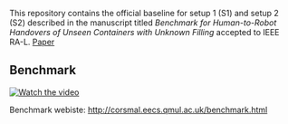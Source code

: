 This repository contains the official baseline for setup 1 (S1) and setup 2 (S2) described in the manuscript titled *Benchmark for Human-to-Robot Handovers of Unseen Containers with Unknown Filling* accepted to IEEE RA-L. 
[Paper](https://ieeexplore.ieee.org/document/8968407 "Paper")

## Benchmark
[![Watch the video](http://corsmal.eecs.qmul.ac.uk/benchmark/resources/handover.gif)](http://corsmal.eecs.qmul.ac.uk/benchmark/resources/Benchmark.mp4)



Benchmark webiste: http://corsmal.eecs.qmul.ac.uk/benchmark.html

